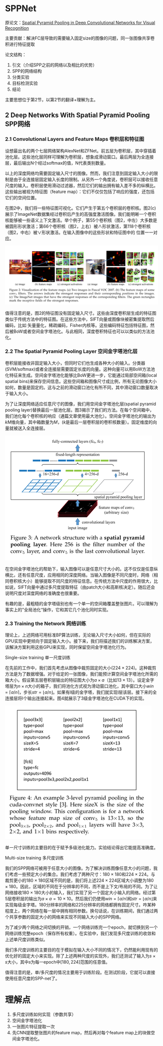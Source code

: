 # SPPNet

原论文：[Spatial Pyramid Pooling in Deep Convolutional Networks for Visual Recognition](https://arxiv.org/pdf/1406.4729.pdf)

主要贡献：解决FC层导致的需要输入固定size的图像的问题，同一张图像共享卷积进行特征提取

论文结构：
1. 引文（介绍SPP之前的网络以及相比的优势）
2. SPP的网络结构
3. 分类实验
4. 目标检测实验
5. 结论

主要思想位于第2节，以第2节的翻译+理解为主。

## 2 Deep Networks With Spatial Pyramid Pooling SPP网络

### 2.1 Convolutional Layers and Feature Maps 卷积层和特征图

设想最出名的两个七层网络架构AlexNet和ZFNet。前五层为卷积层，其中穿插着池化层。这些池化层同样可理解为卷积层，想象成滑动窗口。最后两层为全连接层，最后输出N个经过softmax的值，N代表类别数量。

以上的深度网络均需要固定输入尺寸的图像。然而，我们注意到固定输入大小的限制是由于全连接层固定输入长度的限制。从另外一个角度说，卷积层可以接收任意尺度的输入。卷积层使用滑动过滤器，然后它们的输出拥有输入差不多的纵横比。这些输出被视为特征图（feature map）：它们不仅仅包括了响应的强度，还包括它们的空间位置。

在图2中，我们将一些特征图可视化。它们产生于第五个卷积层的卷积核。图2(c)展示了ImageNet数据集经过卷积后产生的高强度激活图像。我们能明晰一个卷积核能够被一些语义上下文激活。举个例子，第55个卷积核（图2，中左）大多数是被圆形形状激活；第66个卷积核（图2，上右）被∧形状激活，第118个卷积核（图2，中右）被∨形状激活。在输入图像中的这些形状和特征图中的
位置一一对应。

![image-20210816132129904](images/image-20210816132129904.png)

值得注意的是，图2的特征图没有固定输入尺寸。这些由深度卷积层生成的特征图类似于传统方法中的特征图。在这些方法中，SIFT向量或图像块被密集提取然后编码，比如 矢量量化，稀疏编码，Fisher内核等。这些编码特征包括特征图，然后被BoW或者空间金字塔池化。与此相同，深度卷积特征也可以以类似的方法池化。

### 2.2 The Spatial Pyramid Pooling Layer 空间金字塔池化层

卷积层能接收非固定输入大小，但同时它们也生成各种大小的输入。分类器(SVM/softmax)或者全连接层需要固定长度的向量。这种向量可以用BoW方法池化特征来生成。空间金字塔池化能够比BoW更进一步，它能通过局部空间箱(local spatial bins)来保存空间信息。这些空间箱和图像尺寸成比例，所有无论图像大小如何，数量是固定的。这与之前的滑动窗口池化有所不同，其中滑动窗口数量取决于输入大小。

为了让深度网络适应任意尺寸的图像，我们用空间金字塔池化层(spatial pyramid pooling layer)替换最后一层池化层。图3揭示了我们的方法。在每个空间箱中，我们池化每个卷积核的响应（通篇文章使用最大池化）。空间金字塔池化的输出为$kM$维向量，其中箱数量为$M$，($k$是最后一层卷积层的卷积核数量）。固定维度的向量就被送入全连接层。

![image-20210816132141679](images/image-20210816132141679.png)

在空间金字塔池化的帮助下，输入图像可以是任意尺寸大小的。这不仅仅是任意纵横比，还有任意尺度，应用相同的深度网络。当输入图像是不同尺度时，网络（相同卷积核大小）能够提取不同尺度的特征信息。在传统方法中尺度的作用很大，比如说，SIFT向量中通过多尺度提取特征（由patch大小和高斯核决定）。随后还会说明尺度对深度网络的准确度也很重要。

有趣的是，最粗糙的金字塔级别也有一个单一的空间箱覆盖整张图片。可以理解为事实上的”全局池化“操作，它和其它几个池化同时实现。

### 2.3 Training the Network 网络训练

理论上，上述网络可用标准BP算法训练，无论输入尺寸大小如何，但在实际的GPU实现中更倾向于固定输入大小。接下来，我们将描述我们的训练解决方案，该解决方案利用这些GPU来实现，同时保留空间金字塔池化行为。

Single-size training 单一尺度训练

在先前的工作中，我们首先考虑从图像中裁剪固定的大小($224 \times 224$)。这种裁剪方法是为了数据增强。对于给定的一张图像，我们能预计算空间金字塔池化所需的箱大小。假设第五层卷积层输出的特征图大小为$a \times a$（比如$13 \times 13$）。设定金字塔层为$n \times n$大小的箱子，我们将池化方式视为滑动窗口池化，其中窗口大小$win=⌈a/n⌉$，步长$str = ⌊a/n⌋$。如果有l级的金字塔，我们就实现l层该层。接下来的全连接层将l个输出连接起来。图4就展示了3级金字塔池化在CUDA下的实现。

![image-20210816132154757](images/image-20210816132154757.png)

单一尺寸训练的主要目的在于赋予多级池化能力。实验结论得出它能提高准确度。

Multi-size training 多尺度训练

我们的SPP网络可被用于任意大小的图像。为了解决训练图像任意大小的问题，我们考虑一些预定大小的集合。我们考虑了两种尺寸：$180 \times 180$和$224 \times 224$。与裁剪更小的$180 \times 180$区域不同的是，我们将上述$224 \times 224$区域大小调整为$180 \times 180$。因此，区域的不同在于分辨率的不同，而不是上下文/布局的不同。为了让网络接收$180 \times 180$大小的输入，我们实现了另一个固定大小输入的网络。经过第5层卷积层的输出为$a \times a = 10 \times 10$。然后我们仍使用$win=⌈a/n⌉$和$str = ⌊a/n⌋$来实现每级金字塔。180分辨率的网络和225分辨率的网络都拥有固定尺寸。咋某种程度上，两个网络在每一层中拥有相同参数。换句话说，在训练期间，我们通过两个共享参数的固定大小的网络来实现不同输入大小的SPP网络。

为了减少两个网络之间切换的开销，一个网络训练完一个epoch，就切换到另一个网络训练完整epoch（保存所有权重）。在实验中，我们发现多尺度训练的收敛和上述单尺度训练类似。

我们多尺度训练的主要目的在于模拟在输入大小不同的情况下，仍然能利用现有的优化好的固定大小来实现。除了上述两种尺度的实现外，我们还测试了输入为$s \times s$大小，其中$s$为每一epoch中$[180,224]$范围的任意值。

值得注意的是，单/多尺度的情况主要用于训练阶段。在测试阶段，它就可以直接使用任意尺度的SPP-net了。

# 理解点

1. 多尺度训练如何实现（参数共享）
2. 空间金字塔池化
3. 一张图片特征提取一次
4. 先CNN提取整张图片的feature map，然后再对每个feature map上的块做空间金字塔池化。